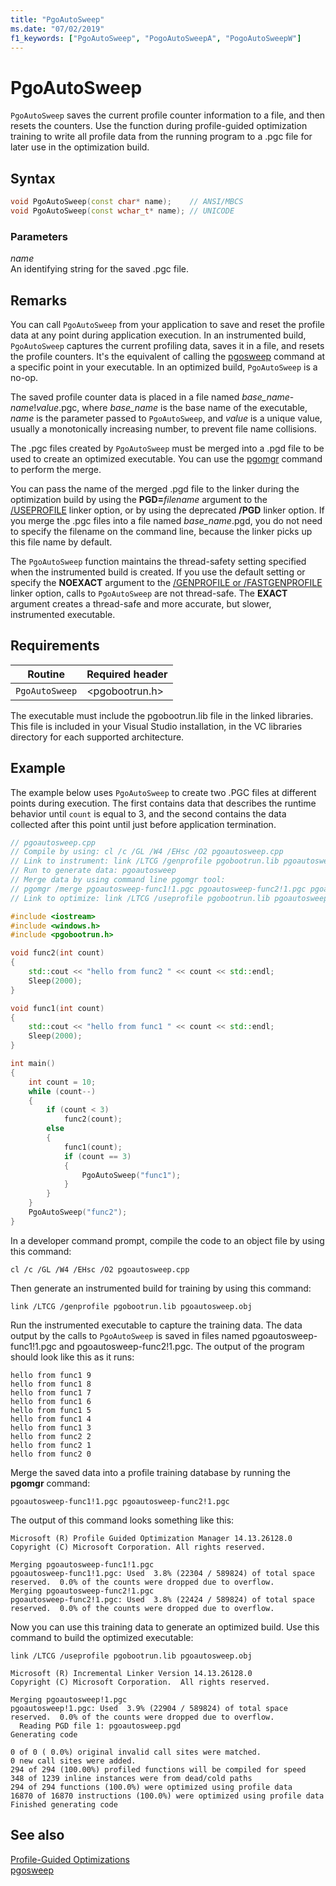 ```yaml
---
title: "PgoAutoSweep"
ms.date: "07/02/2019"
f1_keywords: ["PgoAutoSweep", "PogoAutoSweepA", "PogoAutoSweepW"]
---
```

# PgoAutoSweep

`PgoAutoSweep` saves the current profile counter information to a file, and then resets the counters. Use the function during profile-guided optimization training to write all profile data from the running program to a .pgc file for later use in the optimization build.

## Syntax

```cpp
void PgoAutoSweep(const char* name);    // ANSI/MBCS
void PgoAutoSweep(const wchar_t* name); // UNICODE
```

### Parameters

*name*<br/>
An identifying string for the saved .pgc file.

## Remarks

You can call `PgoAutoSweep` from your application to save and reset the profile data at any point during application execution. In an instrumented build, `PgoAutoSweep` captures the current profiling data, saves it in a file, and resets the profile counters. It's the equivalent of calling the [pgosweep](pgosweep.md) command at a specific point in your executable. In an optimized build, `PgoAutoSweep` is a no-op.

The saved profile counter data is placed in a file named *base_name*-*name*!*value*.pgc, where *base_name* is the base name of the executable, *name* is the parameter passed to `PgoAutoSweep`, and *value* is a unique value, usually a monotonically increasing number, to prevent file name collisions.

The .pgc files created by `PgoAutoSweep` must be merged into a .pgd file to be used to create an optimized executable. You can use the [pgomgr](pgomgr.md) command to perform the merge.

You can pass the name of the merged .pgd file to the linker during the optimization build by using the **PGD=**_filename_ argument to the [/USEPROFILE](reference/useprofile.md) linker option, or by using the deprecated **/PGD** linker option. If you merge the .pgc files into a file named *base_name*.pgd, you do not need to specify the filename on the command line, because the linker picks up this file name by default.

The `PgoAutoSweep` function maintains the thread-safety setting specified when the instrumented build is created. If you use the default setting or specify the **NOEXACT** argument to the [/GENPROFILE or /FASTGENPROFILE](reference/genprofile-fastgenprofile-generate-profiling-instrumented-build.md) linker option, calls to `PgoAutoSweep` are not thread-safe. The **EXACT** argument creates a thread-safe and more accurate, but slower, instrumented executable.

## Requirements

|Routine|Required header|
|-------------|---------------------|
|`PgoAutoSweep`|\<pgobootrun.h>|

The executable must include the pgobootrun.lib file in the linked libraries. This file is included in your Visual Studio installation, in the VC libraries directory for each supported architecture.

## Example

The example below uses `PgoAutoSweep` to create two .PGC files at different points during execution. The first contains data that describes the runtime behavior until `count` is equal to 3, and the second contains the data collected after this point until just before application termination.

```cpp
// pgoautosweep.cpp
// Compile by using: cl /c /GL /W4 /EHsc /O2 pgoautosweep.cpp
// Link to instrument: link /LTCG /genprofile pgobootrun.lib pgoautosweep.obj
// Run to generate data: pgoautosweep
// Merge data by using command line pgomgr tool:
// pgomgr /merge pgoautosweep-func1!1.pgc pgoautosweep-func2!1.pgc pgoautosweep.pgd
// Link to optimize: link /LTCG /useprofile pgobootrun.lib pgoautosweep.obj

#include <iostream>
#include <windows.h>
#include <pgobootrun.h>

void func2(int count)
{
    std::cout << "hello from func2 " << count << std::endl;
    Sleep(2000);
}

void func1(int count)
{
    std::cout << "hello from func1 " << count << std::endl;
    Sleep(2000);
}

int main()
{
    int count = 10;
    while (count--)
    {
        if (count < 3)
            func2(count);
        else
        {
            func1(count);
            if (count == 3)
            {
                PgoAutoSweep("func1");
            }
        }
    }
    PgoAutoSweep("func2");
}
```

In a developer command prompt, compile the code to an object file by using this command:

`cl /c /GL /W4 /EHsc /O2 pgoautosweep.cpp`

Then generate an instrumented build for training by using this command:

`link /LTCG /genprofile pgobootrun.lib pgoautosweep.obj`

Run the instrumented executable to capture the training data. The data output by the calls to `PgoAutoSweep` is saved in files named pgoautosweep-func1!1.pgc and pgoautosweep-func2!1.pgc. The output of the program should look like this as it runs:

```Output
hello from func1 9
hello from func1 8
hello from func1 7
hello from func1 6
hello from func1 5
hello from func1 4
hello from func1 3
hello from func2 2
hello from func2 1
hello from func2 0
```

Merge the saved data into a profile training database by running the **pgomgr** command:

`pgoautosweep-func1!1.pgc pgoautosweep-func2!1.pgc`

The output of this command looks something like this:

```Output
Microsoft (R) Profile Guided Optimization Manager 14.13.26128.0
Copyright (C) Microsoft Corporation. All rights reserved.

Merging pgoautosweep-func1!1.pgc
pgoautosweep-func1!1.pgc: Used  3.8% (22304 / 589824) of total space reserved.  0.0% of the counts were dropped due to overflow.
Merging pgoautosweep-func2!1.pgc
pgoautosweep-func2!1.pgc: Used  3.8% (22424 / 589824) of total space reserved.  0.0% of the counts were dropped due to overflow.
```

Now you can use this training data to generate an optimized build. Use this command to build the optimized executable:

`link /LTCG /useprofile pgobootrun.lib pgoautosweep.obj`

```Output
Microsoft (R) Incremental Linker Version 14.13.26128.0
Copyright (C) Microsoft Corporation.  All rights reserved.

Merging pgoautosweep!1.pgc
pgoautosweep!1.pgc: Used  3.9% (22904 / 589824) of total space reserved.  0.0% of the counts were dropped due to overflow.
  Reading PGD file 1: pgoautosweep.pgd
Generating code

0 of 0 ( 0.0%) original invalid call sites were matched.
0 new call sites were added.
294 of 294 (100.00%) profiled functions will be compiled for speed
348 of 1239 inline instances were from dead/cold paths
294 of 294 functions (100.0%) were optimized using profile data
16870 of 16870 instructions (100.0%) were optimized using profile data
Finished generating code
```

## See also

[Profile-Guided Optimizations](profile-guided-optimizations.md)<br/>
[pgosweep](pgosweep.md)<br/>
